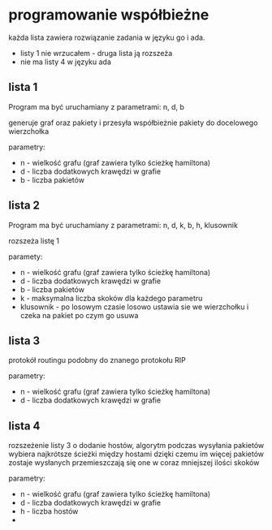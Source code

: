 # programowanie współbieżne

każda lista zawiera rozwiązanie zadania w języku go i ada.
* listy 1 nie wrzucałem - druga lista ją rozszeża
* nie ma listy 4 w języku ada

## lista 1

Program ma być uruchamiany z parametrami: n, d, b

generuje graf oraz pakiety i przesyła współbieżnie pakiety do docelowego wierzchołka

parametry:
* n - wielkość grafu (graf zawiera tylko ścieżkę hamiltona)
* d - liczba dodatkowych krawędzi w grafie
* b - liczba pakietów

## lista 2

Program ma być uruchamiany z parametrami: n, d, k, b, h, klusownik

rozszeża listę 1

paramety:
* n - wielkość grafu (graf zawiera tylko ścieżkę hamiltona)
* d - liczba dodatkowych krawędzi w grafie
* b - liczba pakietów
* k - maksymalna liczba skoków dla każdego parametru
* klusownik - po losowym czasie losowo ustawia sie we wierzchołku i czeka na pakiet po czym go usuwa

## lista 3

protokół routingu podobny do znanego protokołu RIP

parametry:
* n - wielkość grafu (graf zawiera tylko ścieżkę hamiltona)
* d - liczba dodatkowych krawędzi w grafie

## lista 4

rozszeżenie listy 3 o dodanie hostów, algorytm podczas wysyłania pakietów wybiera najkrótsze ścieżki między hostami dzięki czemu im więcej pakietów zostaje wysłanych przemieszczają się one w coraz mniejszej ilości skoków

parametry:
* n - wielkość grafu (graf zawiera tylko ścieżkę hamiltona)
* d - liczba dodatkowych krawędzi w grafie
* h - liczba hostów
* 
